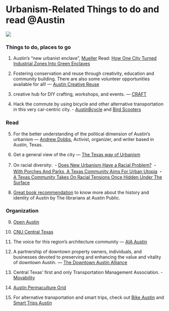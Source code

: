 
# Urbanism-Related Things to do and read @Austin

![](Austin01.jpeg)
### Things to do, places to go

1. Austin’s “new urbanist enclave”, [Mueller](http://www.muelleraustin.com/)
Read: [How One City Turned Industrial Zones Into Green Enclaves](https://www.nationalgeographic.com/environment/urban-expeditions/austin/austin-green-buildings-fight-urban-sprawl/)

2. Fostering conservation and reuse through creativity, education and community building. There are also some volunteer opportunities available for all! — [Austin Creative Reuse](https://austincreativereuse.org/)

3. creative hub for DIY crafting, workshops, and events. — [CRAFT](http://madeatcraft.com/)

4. Hack the commute by using bicycle and other alternative transportation in this very car-centric city. - [AustinBcycle](https://austinbcycle.com/) and [Bird Scooters](https://www.bird.co/)

### Read

5. For the better understanding of the political dimension of Austin’s urbanism — [Andrew Dobbs](https://medium.com/@andrewdobbs?source=post_header_lockup), Activist, organizer, and writer based in Austin, Texas.

6. Get a general view of the city — [The Texas way of Urbanism](https://opportunityurbanism.org/wp-content/uploads/2016/12/TheTexasWayOfUrbanismReport-8.pdf)

7. On racial diversity:
・[Does New Urbanism Have a Racial Problem?](https://www.planetizen.com/node/73812)
・[With Porches And Parks, A Texas Community Aims For Urban Utopia](https://www.npr.org/2015/02/12/385474414/with-porches-and-parks-a-texas-community-aims-for-urban-utopia)
・[A Texas Community Takes On Racial Tensions Once Hidden Under The Surface](https://www.npr.org/2015/02/13/385495327/a-community-takes-on-racial-tensions-once-hidden-under-the-surface)

8. [Great book recommendation](https://austin.bibliocommons.com/list/show/128108121/1131292877) to know more about the history and identity of Austin by The librarians at Austin Public.

### Organization

9. [Open Austin](https://www.open-austin.org/about/)

10. [CNU Central Texas](https://www.centraltexascnu.org/about-cnu-central-texas/)

11. The voice for this region’s architecture community — [AIA Austin](https://www.aiaaustin.org/about)

12. A partnership of downtown property owners, individuals, and businesses devoted to preserving and enhancing the value and vitality of downtown Austin. — [The Downtown Austin Alliance](http://www.downtownaustin.com/daa/about-us)

13. Central Texas’ first and only Transportation Management Association. - [Movability](http://movabilityaustin.org/)

14. [Austin Permaculture Grid](https://www.facebook.com/AustinPermacultureGuild/)

15. For  alternative transportation and smart trips, check out [Bike Austin](https://bikeaustin.org/) and  [Smart Trips Austin](http://smarttripsaustin.org/)
